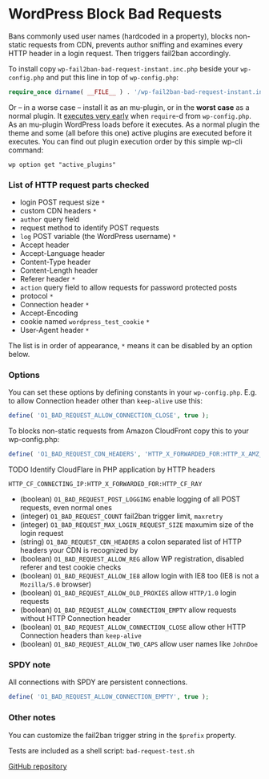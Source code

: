 # WordPress Block Bad Requests

Bans commonly used user names (hardcoded in a property), blocks non-static requests from CDN,
prevents author sniffing and examines every HTTP header in a login request.
Then triggers fail2ban accordingly.

To install copy `wp-fail2ban-bad-request-instant.inc.php` beside your `wp-config.php` and put this line in top of `wp-config.php`:

```php
require_once dirname( __FILE__ ) . '/wp-fail2ban-bad-request-instant.inc.php';
```

Or – in a worse case – install it as an mu-plugin, or in the **worst case** as a normal plugin.
It [executes very early](https://wordpress.org/plugins/whats-running/) when `require`-d from `wp-config.php`.
As an mu-plugin WordPress loads before it executes. As a normal plugin the theme and some
(all before this one) active plugins are executed before it executes.
You can find out plugin execution order by this simple wp-cli command:

```
wp option get "active_plugins"
```

### List of HTTP request parts checked

- login POST request size `*`
- custom CDN headers `*`
- `author` query field
- request method to identify POST requests
- `log` POST variable (the WordPress username) `*`
- Accept header
- Accept-Language header
- Content-Type header
- Content-Length header
- Referer header `*`
- `action` query field to allow requests for password protected posts
- protocol `*`
- Connection header `*`
- Accept-Encoding
- cookie named `wordpress_test_cookie` `*`
- User-Agent header `*`

The list is in order of appearance, `*` means it can be disabled by an option below.

### Options

You can set these options by defining constants in your `wp-config.php`.
E.g. to allow Connection header other than `keep-alive` use this:

```php
define( 'O1_BAD_REQUEST_ALLOW_CONNECTION_CLOSE', true );
```

To blocks non-static requests from Amazon CloudFront copy this to your wp-config.php:

```php
define( 'O1_BAD_REQUEST_CDN_HEADERS', 'HTTP_X_FORWARDED_FOR:HTTP_X_AMZ_CF_ID:HTTP_VIA' );
```

TODO Identify CloudFlare in PHP application by HTTP headers

```
HTTP_CF_CONNECTING_IP:HTTP_X_FORWARDED_FOR:HTTP_CF_RAY
```

- (boolean) `O1_BAD_REQUEST_POST_LOGGING` enable logging of all POST requests, even normal ones
- (integer) `O1_BAD_REQUEST_COUNT` fail2ban trigger limit, `maxretry`
- (integer) `O1_BAD_REQUEST_MAX_LOGIN_REQUEST_SIZE` maxumim size of the login request
- (string) `O1_BAD_REQUEST_CDN_HEADERS` a colon separated list of HTTP headers your CDN is recognized by
- (boolean) `O1_BAD_REQUEST_ALLOW_REG` allow WP registration, disabled referer and test cookie checks
- (boolean) `O1_BAD_REQUEST_ALLOW_IE8` allow login with IE8 too (IE8 is not a `Mozilla/5.0` browser)
- (boolean) `O1_BAD_REQUEST_ALLOW_OLD_PROXIES` allow `HTTP/1.0` login requests
- (boolean) `O1_BAD_REQUEST_ALLOW_CONNECTION_EMPTY` allow requests without HTTP Connection header
- (boolean) `O1_BAD_REQUEST_ALLOW_CONNECTION_CLOSE` allow other HTTP Connection headers than `keep-alive`
- (boolean) `O1_BAD_REQUEST_ALLOW_TWO_CAPS` allow user names like `JohnDoe`

### SPDY note

All connections with SPDY are persistent connections.

```php
define( 'O1_BAD_REQUEST_ALLOW_CONNECTION_EMPTY', true );
```

### Other notes

You can customize the fail2ban trigger string in the `$prefix` property.

Tests are included as a shell script: `bad-request-test.sh`

[GitHub repository](https://github.com/szepeviktor/wordpress-fail2ban)
